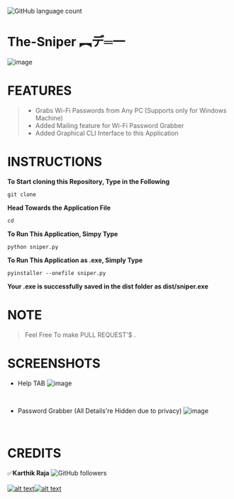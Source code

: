 ![GitHub language count](https://img.shields.io/github/languages/count/mr-anonymous-official/The-Sniper?style=plastic)

[1.1]: https://img.icons8.com/ios-filled/25/000000/instagram-new.png
[1.2]: https://img.icons8.com/metro/26/000000/twitter.png
[1]: https://www.instagram.com/mr.anonymous_official
[11]: https://twitter.com/MrAnonymousofcl

# The-Sniper       **︻デ═一**
![image](https://user-images.githubusercontent.com/64122408/87697432-b3ebca00-c7af-11ea-9dcb-5c61d909f62e.png)


# FEATURES
> * Grabs Wi-Fi Passwords from Any PC (Supports only for Windows Machine)
> * Added Mailing feature for Wi-Fi Password Grabber
> * Added Graphical CLI Interface to this Application


# INSTRUCTIONS

**To Start cloning this Repository, Type in the Following**
```
git clone 
```
**Head Towards the Application File**
```
cd 
```
**To Run This Application, Simpy Type**
```
python sniper.py
```
**To Run This Application as .exe, Simply Type**
```
pyinstaller --onefile sniper.py
```
**Your .exe is successfully saved in the dist folder as **dist/sniper.exe****

# NOTE
> Feel Free To make PULL REQUEST'$ .

# SCREENSHOTS
* Help TAB
![image](https://user-images.githubusercontent.com/64122408/87697940-6a4faf00-c7b0-11ea-9039-6aba7f947805.png)
<br/>

* Password Grabber (All Details're Hidden due to privacy)
![image](https://user-images.githubusercontent.com/64122408/87699410-73418000-c7b2-11ea-85c0-b7f634a333e1.png)
<br/>


# CREDITS  
:white_check_mark:**Karthik Raja**
![GitHub followers](https://img.shields.io/github/followers/mr-anonymous-official?label=mr-anonymous-official&style=social) <br/>
<br/>
[![alt text][1.1]][1][![alt text][1.2]][11] <br/>

